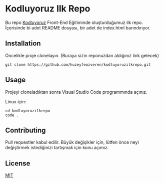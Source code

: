 # Kodluyoruz Ilk Repo
Bu repo [Kodluyoruz](https://www.kodluyoruz.org/) Front-End Eğitiminde oluşturduğumuz ilk repo. İçerisinde bi adet README dosyası, bir adet de index.html barındırıyor.

## Installation

Öncelikle proje clonelayın. (Buraya sizin reponuzdan aldığınız link gelecek)

``` 
git clone https://github.com/huzeyfeozveren/kodluyoruzilkrepo.git 

```

## Usage

Projeyi cloneladıktan sonra Visual Studio Code programmında açınız.

Linux için:

```
cd kodluyoruzilkrepo
code . 
```

## Contributing

Pull requestler kabul edilir. Büyük değişikler için, lütfen önce neyi değiştirmek istediğinizi tartışmak için konu açımız.

## License

[MIT](https://choosealicense.com/licenses/mit/)
